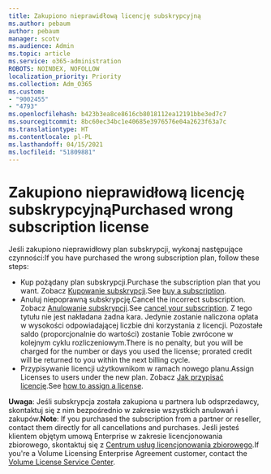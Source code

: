 ```yaml
---
title: Zakupiono nieprawidłową licencję subskrypcyjną
ms.author: pebaum
author: pebaum
manager: scotv
ms.audience: Admin
ms.topic: article
ms.service: o365-administration
ROBOTS: NOINDEX, NOFOLLOW
localization_priority: Priority
ms.collection: Adm_O365
ms.custom:
- "9002455"
- "4793"
ms.openlocfilehash: b423b3ea8ce8616cb8018112ea12191bbe3ed7c7
ms.sourcegitcommit: 8bc60ec34bc1e40685e3976576e04a2623f63a7c
ms.translationtype: HT
ms.contentlocale: pl-PL
ms.lasthandoff: 04/15/2021
ms.locfileid: "51809881"
---
```

# <a name="purchased-wrong-subscription-license"></a><span data-ttu-id="9d127-102">Zakupiono nieprawidłową licencję subskrypcyjną</span><span class="sxs-lookup"><span data-stu-id="9d127-102">Purchased wrong subscription license</span></span>

<span data-ttu-id="9d127-103">Jeśli zakupiono nieprawidłowy plan subskrypcji, wykonaj następujące czynności:</span><span class="sxs-lookup"><span data-stu-id="9d127-103">If you have purchased the wrong subscription plan, follow these steps:</span></span>

- <span data-ttu-id="9d127-104">Kup pożądany plan subskrypcji.</span><span class="sxs-lookup"><span data-stu-id="9d127-104">Purchase the subscription plan that you want.</span></span> <span data-ttu-id="9d127-105">Zobacz [Kupowanie subskrypcji](https://docs.microsoft.com/alchemyinsights/buy-a-subscription-to-office-365-for-business).</span><span class="sxs-lookup"><span data-stu-id="9d127-105">See [buy a subscription](https://docs.microsoft.com/alchemyinsights/buy-a-subscription-to-office-365-for-business).</span></span>
- <span data-ttu-id="9d127-106">Anuluj niepoprawną subskrypcję.</span><span class="sxs-lookup"><span data-stu-id="9d127-106">Cancel the incorrect subscription.</span></span> <span data-ttu-id="9d127-107">Zobacz [Anulowanie subskrypcji](https://docs.microsoft.com/alchemyinsights/canceling-your-office-365-subscription).</span><span class="sxs-lookup"><span data-stu-id="9d127-107">See [cancel your subscription](https://docs.microsoft.com/alchemyinsights/canceling-your-office-365-subscription).</span></span>
<span data-ttu-id="9d127-108">Z tego tytułu nie jest nakładana żadna kara. Jedynie zostanie naliczona opłata w wysokości odpowiadającej liczbie dni korzystania z licencji. Pozostałe saldo (proporcjonalnie do wartości) zostanie Tobie zwrócone w kolejnym cyklu rozliczeniowym.</span><span class="sxs-lookup"><span data-stu-id="9d127-108">There is no penalty, but you will be charged for the number or days you used the license; prorated credit will be returned to you within the next billing cycle.</span></span>
- <span data-ttu-id="9d127-109">Przypisywanie licencji użytkownikom w ramach nowego planu.</span><span class="sxs-lookup"><span data-stu-id="9d127-109">Assign Licenses to users under the new plan.</span></span> <span data-ttu-id="9d127-110">Zobacz [Jak przypisać licencję](https://docs.microsoft.com/alchemyinsights/how-to-assign-a-license-to-a-user).</span><span class="sxs-lookup"><span data-stu-id="9d127-110">See [how to assign a license](https://docs.microsoft.com/alchemyinsights/how-to-assign-a-license-to-a-user).</span></span>

<span data-ttu-id="9d127-111">**Uwaga**: Jeśli subskrypcja została zakupiona u partnera lub odsprzedawcy, skontaktuj się z nim bezpośrednio w zakresie wszystkich anulowań i zakupów.</span><span class="sxs-lookup"><span data-stu-id="9d127-111">**Note**: If you purchased the subscription from a partner or reseller, contact them directly for all cancellations and purchases.</span></span> <span data-ttu-id="9d127-112">Jeśli jesteś klientem objętym umową Enterprise w zakresie licencjonowania zbiorowego, skontaktuj się z [Centrum usług licencjonowania zbiorowego](https://support.microsoft.com/help/4471406/how-to-contact-the-microsoft-volume-licensing-service-center).</span><span class="sxs-lookup"><span data-stu-id="9d127-112">If you're a Volume Licensing Enterprise Agreement customer, contact the [Volume License Service Center](https://support.microsoft.com/help/4471406/how-to-contact-the-microsoft-volume-licensing-service-center).</span></span>
